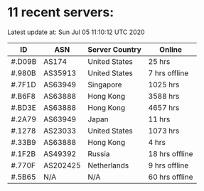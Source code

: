 # 11 recent servers:

Latest update at: Sun Jul 05 11:10:12 UTC 2020

| ID | ASN | Server Country | Online |
| -- | --- | -------------- | ------ |
| #.D09B | AS174 | United States | 25 hrs |
| #.980B | AS35913 | United States | 7 hrs offline |
| #.7F1D | AS63949 | Singapore | 1025 hrs |
| #.B6F8 | AS63888 | Hong Kong | 3588 hrs |
| #.BD3E | AS63888 | Hong Kong | 4657 hrs |
| #.2A79 | AS63949 | Japan | 11 hrs |
| #.1278 | AS23033 | United States | 1073 hrs |
| #.33B9 | AS63888 | Hong Kong | 4 hrs |
| #.1F2B | AS49392 | Russia | 18 hrs offline |
| #.770F | AS202425 | Netherlands | 9 hrs offline |
| #.5B65 | N/A | N/A | 60 hrs offline |

